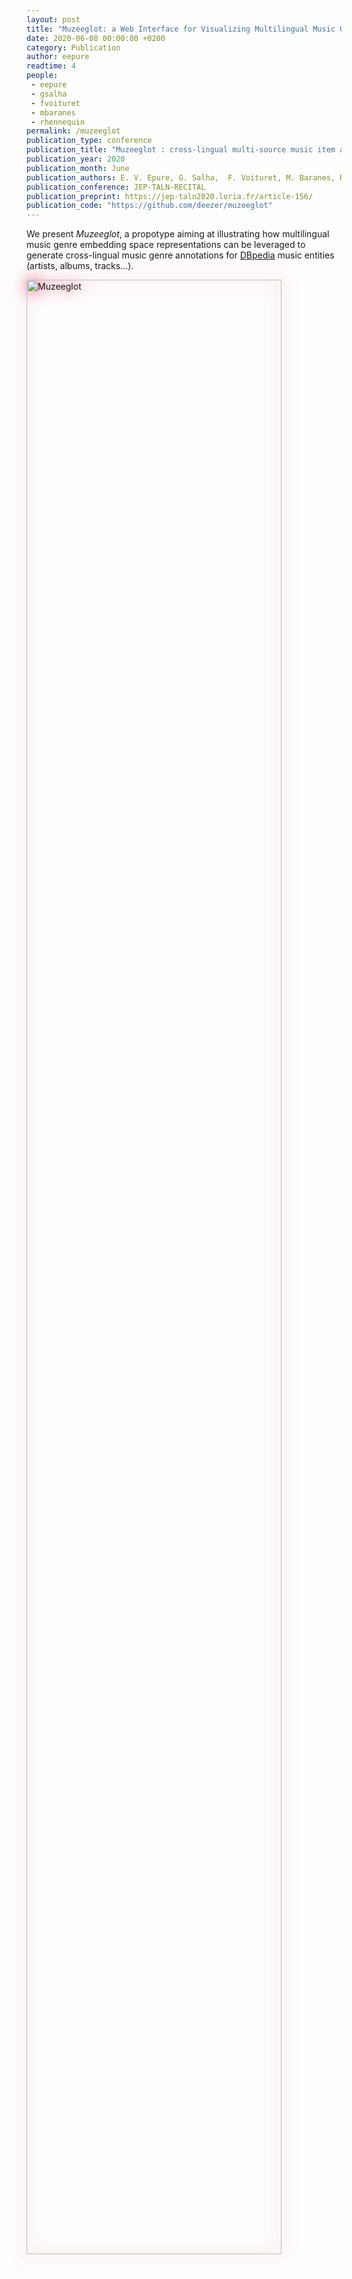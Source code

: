 ```yaml
---
layout: post
title: "Muzeeglot: a Web Interface for Visualizing Multilingual Music Genre Embedding Spaces"
date: 2020-06-08 00:00:00 +0200
category: Publication
author: eepure
readtime: 4
people:
 - eepure
 - gsalha
 - fvoituret
 - mbaranes
 - rhennequin
permalink: /muzeeglot
publication_type: conference
publication_title: "Muzeeglot : cross-lingual multi-source music item annotation from music genre embeddings"
publication_year: 2020
publication_month: June
publication_authors: E. V. Epure, G. Salha,  F. Voituret, M. Baranes, R. Hennequin
publication_conference: JEP-TALN-RECITAL
publication_preprint: https://jep-taln2020.loria.fr/article-156/ 
publication_code: "https://github.com/deezer/muzeeglot"
---
```


We present <i>Muzeeglot</i>, a propotype aiming at illustrating how multilingual music genre embedding space representations can be leveraged to generate cross-lingual music genre annotations for <a href="https://wiki.dbpedia.org">DBpedia</a> music entities (artists, albums, tracks...).

<div class="publication-illustration">
    <img
        style="width: 90%; filter: drop-shadow(0 0 0.75rem crimson);"
        src="{{ '/static/images/publis/epure20taln/epure20taln.png' | prepend: site.url }}"
        alt="Muzeeglot"/>
</div>

<i>Muzeeglot</i> includes a web interface to visualize these multilingual music genres embeddings.

Based on annotations from one or several sources languages, our system automatically predicts the corresponding annotations in a target language. Languages supported: 

<ul>
    <li>French (fr)</li>
    <li>English (en)</li>
    <li>Spanish (es)</li>
    <li>Dutch (nl)</li>
    <li>Czech (cs)</li>
    <li>Japanese (ja)</li>
</ul>

<i>Muzeeglot</i> will be presented as a demonstration at the <a href="https://jep-taln2020.loria.fr">JEP-TALN-RECITAL 2020</a> conference.
